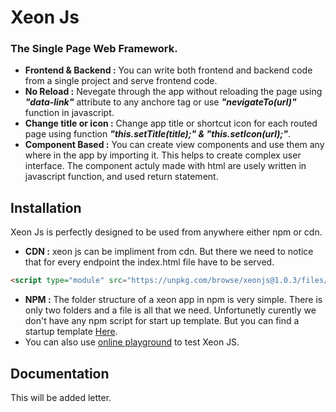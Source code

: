 # Xeon Js
### The Single Page Web Framework.

* **Frontend & Backend :** You can write both frontend and backend code from a single project and serve frontend code.
* **No Reload :** Nevegate through the app without reloading the page using *__"data-link"__* attribute to any anchore tag or use *__"nevigateTo(url)"__* function in javascript.
* **Change title or icon :** Change app title or shortcut icon for each routed page using function *__"this.setTitle(title);" & "this.setIcon(url);"__*.
* **Component Based :** You can create view components and use them any where in the app by importing it. This helps to create complex user interface. The component actuly made with html are usely written in javascript function, and used return statement.

## Installation
Xeon Js is perfectly designed to be used from anywhere either npm or cdn.

* **CDN :** xeon js can be impliment from cdn. But there we need to notice that for every endpoint the index.html file have to be served.
```html
<script type="module" src="https://unpkg.com/browse/xeonjs@1.0.3/files/xeonjs-obfuscated.js" ></script>
```
* **NPM :** The folder structure of a xeon app in npm is very simple. There is only two folders and a file is all that we need. Unfortunetly curently we don't have any npm script for start up template. But you can find a startup template [Here](https://github.com/chatcord/XeonJS/template).
* You can also use [online playground](https://codepen.io/) to test Xeon JS.

## Documentation
This will be added letter.
